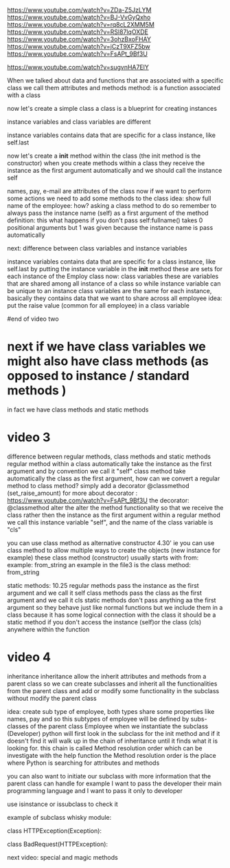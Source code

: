 https://www.youtube.com/watch?v=ZDa-Z5JzLYM
https://www.youtube.com/watch?v=BJ-VvGyQxho
https://www.youtube.com/watch?v=rq8cL2XMM5M
https://www.youtube.com/watch?v=RSl87lqOXDE
https://www.youtube.com/watch?v=3ohzBxoFHAY
https://www.youtube.com/watch?v=jCzT9XFZ5bw
https://www.youtube.com/watch?v=FsAPt_9Bf3U

https://www.youtube.com/watch?v=sugvnHA7ElY

When we talked about data and functions that are associated with a specific class we call them attributes and methods
method: is a function associated with a class

now let's create a simple class
a class is a blueprint for creating instances

instance variables and class variables are different

instance variables contains data that are specific for a class instance, like self.last

now let's create a __init__ method within the class (the init method is the constructor)
when you create methods within a class they receive the instance as the first argument automatically
and we should call the instance self

names, pay, e-mail are attributes of the class
now if we want to perform some actions we need to add some methods to the class
idea: show full name of the employee: how? asking a class method to do so
remember to always pass the instance name (self) as a first argument of the method definition:
this what happens if you don't pass self:fullname() takes 0 positional arguments but 1 was given
because the instance name is pass automatically

next: difference between class variables and instance variables

instance variables contains data that are specific for a class instance, like self.last
by putting the instance variable in the __init__ method these are sets for each instance of the Employ class
now: class variables
these are variables that are shared among all instance of a class so while instance variable can be unique to an instance
class variables are the same for each instance, basically they contains data that we want to share across all employee
idea: put the raise value (common for all employee) in a class variable

#end of video two

# next if we have class variables we might also have class methods (as opposed to instance / standard methods )
in fact we have class methods and static methods

# video 3

difference between regular methods, class methods and static methods
regular method within a class automatically take the instance as the first argument
and by convention we call it "self"
class method take automatically the class as the first argument, how can we convert a regular method to class method?
simply add a decorator @classmethod (set_raise_amount)
for more about decorator : https://www.youtube.com/watch?v=FsAPt_9Bf3U
the decorator: @classmethod alter the alter the method functionality
so that we receive the class rather then the instance as the first argument
within a regular method we call this instance variable "self", and the name of the class variable is "cls"

you can use class method as alternative constructor 4.30'
ie you can use class method to allow multiple ways to create the objects (new instance for example)
these class method (constructor) usually starts with from: example: from_string
an example in the file3 is the class method: from_string

static methods: 10.25
regular methods pass the instance as the first argument and we call it self
class methods pass the class as the first argument and we call it cls
static methods don't pass anything aa the first argument so they behave just like normal functions
but we include them in a class because it has some logical connection with the class
it should be a static method if you don't access the instance (self)or the class (cls) anywhere within the function

# video 4
inheritance
inheritance allow the inherit attributes and methods from a parent class
so we can create subclasses and inherit all the functionalities from the parent class
and add or modify some functionality in the subclass without modify the parent class

idea: create sub type of employee, both types share some properties like names, pay and so
this subtypes of employee will be defined by subs-classes of the parent class Employee
when we instantiate the subclass (Developer) python will first look in the subclass for the
init method and if it doesn't find it will walk up in the chain of inheritance until
it finds what it is looking for.
this chain is called Method resolution order which can be investigate with the help function
the Method resolution order is the place where Python is searching for attributes and methods

you can also want to initiate our subclass with more information that the parent class can handle
for example I want to pass the developer their main programming language
and I want to pass it only to developer

use isinstance or issubclass to check it

example of subclass whisky module:

class HTTPException(Exception):

class BadRequest(HTTPException):

next video: special and magic methods



